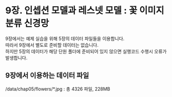 # 9장. 인셉션 모델과 레스넷 모델 : 꽃 이미지 분류 신경망
9장에서는 예제 실습을 위해 5장의 데이터 파일들을 이용합니다.<br/>
따라서 9장에서 별도로 준비할 데이터는 없습니다.<br/>
하지만 5장의 데이터가 해당 단원 폴더에 준비되어 있지 않으면 실행코드 수행시 오류가 발생합니다.

## 9장에서 이용하는 데이터 파일
/data/chap05/flowers/\*.jpg : 총 4326 파일, 228MB<br/>
